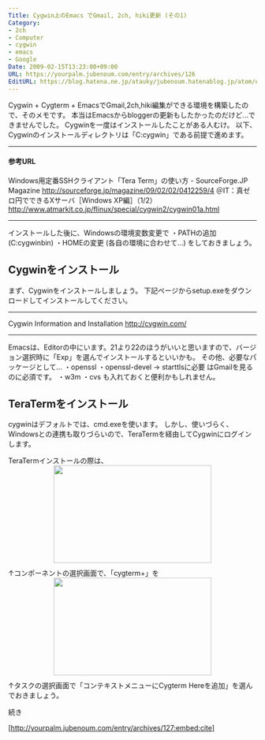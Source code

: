 ```yaml
---
Title: Cygwin上のEmacs でGmail, 2ch, hiki更新 (その1)
Category:
- 2ch
- Computer
- cygwin
- emacs
- Google
Date: 2009-02-15T13:23:00+09:00
URL: https://yourpalm.jubenoum.com/entry/archives/126
EditURL: https://blog.hatena.ne.jp/atauky/jubenoum.hatenablog.jp/atom/entry/6653458415120885778
---
```


Cygwin + Cygterm + EmacsでGmail,2ch,hiki編集ができる環境を構築したので、そのメモです。
本当はEmacsからbloggerの更新もしたかったのだけど...できませんでした。
Cygwinを一度はインストールしたことがある人むけ。
以下、Cygwinのインストールディレクトリは「C:cygwin」である前提で進めます。
<!--more-->
<hr />
<h4>参考URL</h4>
Windows用定番SSHクライアント「Tera Term」の使い方 - SourceForge.JP Magazine
<a href="http://sourceforge.jp/magazine/09/02/02/0412259/4">http://sourceforge.jp/magazine/09/02/02/0412259/4</a>
＠IT：真ゼロ円でできるXサーバ［Windows XP編］（1/2）
<a href="http://www.atmarkit.co.jp/flinux/special/cygwin2/cygwin01a.html">http://www.atmarkit.co.jp/flinux/special/cygwin2/cygwin01a.html</a>

<hr />

インストールした後に、Windowsの環境変数変更で
・PATHの追加 (C:cygwinbin)
・HOMEの変更 (各自の環境に合わせて...)
をしておきましょう。
<h2>Cygwinをインストール</h2>
まず、Cygwinをインストールしましょう。
下記ページからsetup.exeをダウンロードしてインストールしてください。

<hr />
Cygwin Information and Installation
<a href="http://cygwin.com/">http://cygwin.com/</a>

<hr />
Emacsは、Editorの中にいます。21より22のほうがいいと思いますので、バージョン選択時に「Exp」を選んでインストールするといいかも。
その他、必要なパッケージとして...
・openssl
・openssl-devel → starttlsに必要
はGmailを見るのに必須です。
・w3m
・cvs
も入れておくと便利かもしれません。
<h2>TeraTermをインストール</h2>
cygwinはデフォルトでは、cmd.exeを使います。
しかし、使いづらく、Windowsとの連携も取りづらいので、TeraTermを経由してCygwinにログインします。

TeraTermインストールの際は、
<a href="http://3.bp.blogspot.com/_4SYtPT0CzfU/SZf0I7qe9jI/AAAAAAAAAIg/xd_wq8XnE04/s1600-h/tera_component.png" onblur="try {parent.deselectBloggerImageGracefully();} catch(e) {}"><img id="BLOGGER_PHOTO_ID_5302975520544060978" style="margin: 0px auto 10px; display: block; text-align: center; cursor: pointer; width: 320px; height: 198px;" src="http://3.bp.blogspot.com/_4SYtPT0CzfU/SZf0I7qe9jI/AAAAAAAAAIg/xd_wq8XnE04/s320/tera_component.png" border="0" alt="" /></a>
↑コンポーネントの選択画面で、「cygterm+」を
<a href="http://3.bp.blogspot.com/_4SYtPT0CzfU/SZf0I7uCf1I/AAAAAAAAAIo/mq0hZk5uqqg/s1600-h/tera_task.png" onblur="try {parent.deselectBloggerImageGracefully();} catch(e) {}"><img id="BLOGGER_PHOTO_ID_5302975520558972754" style="margin: 0px auto 10px; display: block; text-align: center; cursor: pointer; width: 320px; height: 198px;" src="http://3.bp.blogspot.com/_4SYtPT0CzfU/SZf0I7uCf1I/AAAAAAAAAIo/mq0hZk5uqqg/s320/tera_task.png" border="0" alt="" /></a>
↑タスクの選択画面で「コンテキストメニューにCygterm Hereを追加」を選んでおきましょう。

続き

[http://yourpalm.jubenoum.com/entry/archives/127:embed:cite]


